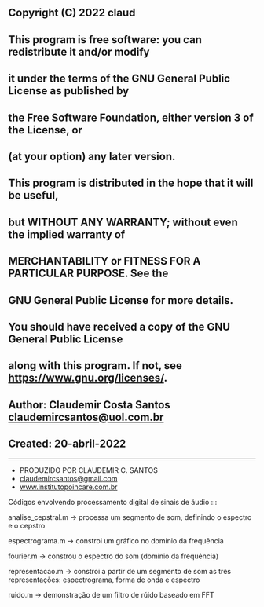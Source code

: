## Copyright (C) 2022 claud
##
## This program is free software: you can redistribute it and/or modify
## it under the terms of the GNU General Public License as published by
## the Free Software Foundation, either version 3 of the License, or
## (at your option) any later version.
##
## This program is distributed in the hope that it will be useful,
## but WITHOUT ANY WARRANTY; without even the implied warranty of
## MERCHANTABILITY or FITNESS FOR A PARTICULAR PURPOSE.  See the
## GNU General Public License for more details.
##
## You should have received a copy of the GNU General Public License
## along with this program.  If not, see <https://www.gnu.org/licenses/>.

## Author: Claudemir Costa Santos claudemircsantos@uol.com.br
## Created: 20-abril-2022

*******************************************************
* PRODUZIDO POR CLAUDEMIR C. SANTOS
* claudemircsantos@gmail.com
* www.institutopoincare.com.br



Códigos envolvendo processamento digital de sinais de áudio :::

analise_cepstral.m -> processa um segmento de som, definindo o espectro e o cepstro

espectrograma.m    -> constroi um gráfico no domínio da frequência

fourier.m          -> constrou o espectro do som (domínio da frequência)

representacao.m    -> constroi a partir de um segmento de som as três representações: espectrograma, forma de onda e espectro

ruido.m            -> demonstração de um filtro de rúido baseado em FFT
